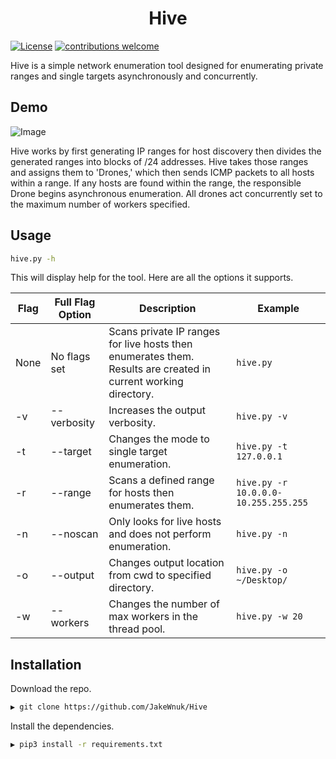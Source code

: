 <h1 align="center">
  Hive
  <br>
</h1>

[![License](https://img.shields.io/badge/license-MIT-_red.svg)](https://opensource.org/licenses/MIT)
[![contributions welcome](https://img.shields.io/badge/contributions-welcome-brightgreen.svg?style=flat)](https://github.com/JakeWnuk/Hive/issues)

Hive is a simple network enumeration tool designed for enumerating private ranges and single targets asynchronously and concurrently.

## Demo

![Image](../master/static/demo.png?raw=true)


Hive works by first generating IP ranges for host discovery then divides the generated ranges into blocks of /24 addresses. Hive takes those ranges and assigns them to 'Drones,' which then sends ICMP packets to all hosts within a range. If any hosts are found within the range, the responsible Drone begins asynchronous enumeration. All drones act concurrently set to the maximum number of workers specified.

## Usage

```sh
hive.py -h
```

This will display help for the tool. Here are all the options it supports.

|Flag |  Full Flag Option              | Description  |Example|
|-----|-------------------------|-------------------------------------------------------|-------------------------------|
|None | No flags set  | Scans private IP ranges for live hosts then enumerates them. Results are created in current working directory. |`hive.py`|
|-v | --verbosity |Increases the output verbosity. |`hive.py -v`|
|-t | --target  |Changes the mode to single target enumeration. |`hive.py -t 127.0.0.1`|
|-r | --range  |Scans a defined range for hosts then enumerates them. |`hive.py -r 10.0.0.0-10.255.255.255`|
|-n | --noscan  |Only looks for live hosts and does not perform enumeration. |`hive.py -n`|
|-o | --output  |Changes output location from cwd to specified directory.  |`hive.py -o ~/Desktop/`|
|-w | --workers  |Changes the number of max workers in the thread pool.   |`hive.py -w 20`|

## Installation

Download the repo.

```sh
▶ git clone https://github.com/JakeWnuk/Hive
```

Install the dependencies.

```sh
▶ pip3 install -r requirements.txt
```
